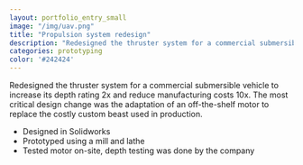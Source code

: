 ```yaml
---
layout: portfolio_entry_small
image: "/img/uav.png"
title: "Propulsion system redesign"
description: "Redesigned the thruster system for a commercial submersible vehicle"
categories: prototyping
color: '#242424'
---
```


Redesigned the thruster system for a commercial submersible vehicle to increase
its depth rating 2x and reduce manufacturing costs 10x. The most critical
design change was the adaptation of an off-the-shelf motor to replace the
costly custom beast used in production.

- Designed in Solidworks
- Prototyped using a mill and lathe
- Tested motor on-site, depth testing was done by the company

